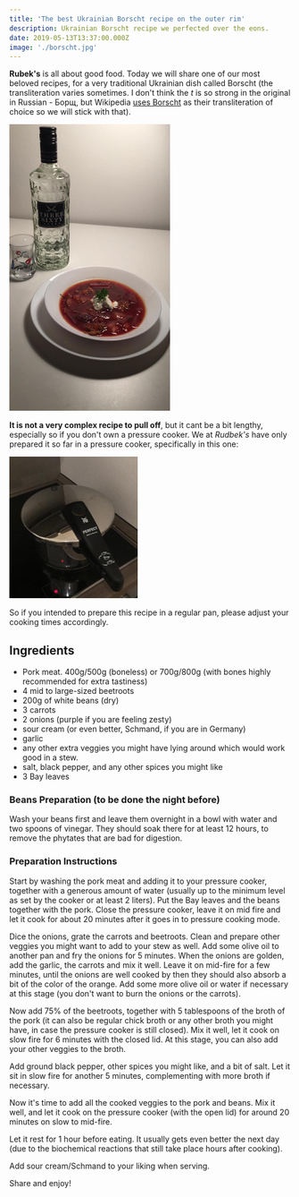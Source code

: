 ```yaml
---
title: 'The best Ukrainian Borscht recipe on the outer rim' 
description: Ukrainian Borscht recipe we perfected over the eons.
date: 2019-05-13T13:37:00.000Z
image: './borscht.jpg'
---
```


**Rubek's** is all about good food. Today we will share one of our most 
beloved recipes, for a very traditional Ukrainian dish called Borscht (the
transliteration varies sometimes. I don't think the *t* is so strong in the
original in Russian - Борщ, but Wikipedia [uses Borscht](https://en.wikipedia.org/wiki/Borscht) as their 
transliteration of choice so we will stick with that).

![Borscht](./borscht.jpg)

**It is not a very complex recipe to pull off**, but it cant be a bit lengthy,
especially so if you don't own a pressure cooker. We at *Rudbek's* have only
prepared it so far in a pressure cooker, specifically in this one:

![Pressure Cooker](./pressure-cooker.png)

So if you intended to prepare this recipe in a regular pan, please adjust your
cooking times accordingly.

## Ingredients

- Pork meat. 400g/500g (boneless) or 700g/800g (with bones highly recommended
    for extra tastiness)
- 4 mid to large-sized beetroots
- 200g of white beans (dry)
- 3 carrots
- 2 onions (purple if you are feeling zesty)
- sour cream (or even better, Schmand, if you are in Germany)
- garlic
- any other extra veggies you might have lying around which
     would work good in a stew.
- salt, black pepper, and any other spices you might like
- 3 Bay leaves

### Beans Preparation (to be done the night before)

Wash your beans first and leave them overnight in a bowl with water and two
spoons of vinegar. They should soak there for at least 12 hours, to remove the
phytates that are bad for digestion. 

### Preparation Instructions

Start by washing the pork meat and adding it to your pressure cooker, together
with a generous amount of water (usually up to the minimum level as set by the
cooker or at least 2 liters). Put the Bay leaves and the beans together with the pork. 
Close the pressure cooker, leave it on mid fire and let it cook for about 20 minutes
after it goes in to pressure cooking mode.

Dice the onions, grate the carrots and beetroots. Clean and prepare other veggies
you might want to add to your stew as well. Add some olive oil to another pan and
fry the onions for 5 minutes. When the onions are golden, add the garlic, the 
carrots and mix it well. Leave it on mid-fire for a few minutes, until the onions
are well cooked by then they should also absorb a bit of the color of the orange.
Add some more olive oil or water if necessary at this stage (you don't want
to burn the onions or the carrots).

Now add 75% of the beetroots, together with 5 tablespoons of the broth of the 
pork (it can also be regular chick broth or any other broth you might have,
in case the pressure cooker is still closed).  Mix it well, let it cook on slow
fire for 6 minutes with the closed lid. At this stage, you can also add your 
other veggies to the broth.

Add ground black pepper, other spices you might like, and a bit of salt. Let it
sit in slow fire for another 5 minutes, complementing with more broth if
necessary. 

Now it's time to add all the cooked veggies to the pork and beans. Mix it well,
and let it cook on the pressure cooker (with the open lid) for around 20 minutes
on slow to mid-fire.

Let it rest for 1 hour before eating. It usually gets even better the next day
(due to the biochemical reactions that still take place hours after cooking).

Add sour cream/Schmand to your liking when serving.

Share and enjoy!


